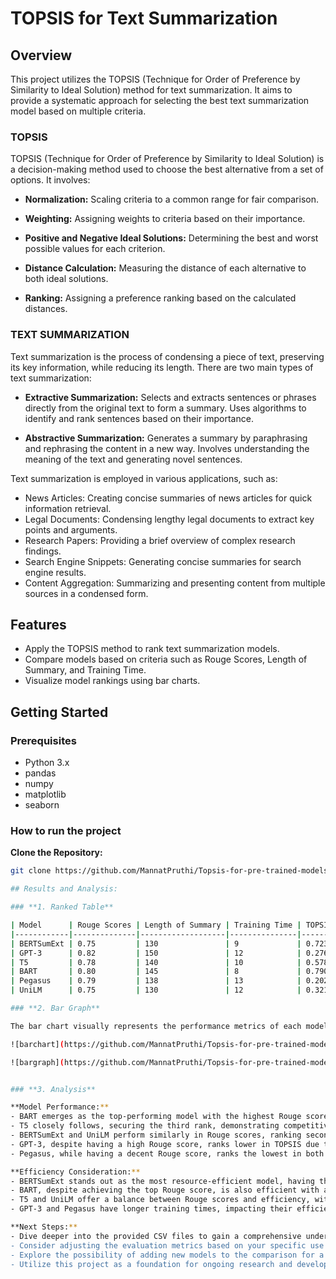# TOPSIS for Text Summarization

## Overview
This project utilizes the TOPSIS (Technique for Order of Preference by Similarity to Ideal Solution) method for text summarization. It aims to provide a systematic approach for selecting the best text summarization model based on multiple criteria.

### **TOPSIS**




TOPSIS (Technique for Order of Preference by Similarity to Ideal Solution) is a decision-making method used to choose the best alternative from a set of options. It involves:

- **Normalization:** Scaling criteria to a common range for fair comparison.


- **Weighting:** Assigning weights to criteria based on their importance.


- **Positive and Negative Ideal Solutions:** Determining the best and worst possible values for each criterion.


- **Distance Calculation:** Measuring the distance of each alternative to both ideal solutions.


- **Ranking:** Assigning a preference ranking based on the calculated distances.

### **TEXT SUMMARIZATION**


Text summarization is the process of condensing a piece of text, preserving its key information, while reducing its length. There are two main types of text summarization:

- **Extractive Summarization:** Selects and extracts sentences or phrases directly from the original text to form a summary.
Uses algorithms to identify and rank sentences based on their importance.


- **Abstractive Summarization:** Generates a summary by paraphrasing and rephrasing the content in a new way.
Involves understanding the meaning of the text and generating novel sentences.


Text summarization is employed in various applications, such as:

- News Articles: Creating concise summaries of news articles for quick information retrieval.
- Legal Documents: Condensing lengthy legal documents to extract key points and arguments.
- Research Papers: Providing a brief overview of complex research findings.
- Search Engine Snippets: Generating concise summaries for search engine results.
- Content Aggregation: Summarizing and presenting content from multiple sources in a condensed form.

## Features

- Apply the TOPSIS method to rank text summarization models.
- Compare models based on criteria such as Rouge Scores, Length of Summary, and Training Time.
- Visualize model rankings using bar charts.

## Getting Started

### Prerequisites

- Python 3.x
- pandas
- numpy
- matplotlib
- seaborn

### How to run the project


 **Clone the Repository:**
   ```bash
   git clone https://github.com/MannatPruthi/Topsis-for-pre-trained-models.git

## Results and Analysis:

### **1. Ranked Table**

| Model      | Rouge Scores | Length of Summary | Training Time | TOPSIS Score | Rank |
|------------|--------------|-------------------|---------------|--------------|------|
| BERTSumExt | 0.75         | 130               | 9             | 0.723580353  | 2    |
| GPT-3      | 0.82         | 150               | 12            | 0.276419647  | 5    |
| T5         | 0.78         | 140               | 10            | 0.578940666  | 3    |
| BART       | 0.80         | 145               | 8             | 0.790404602  | 1    |
| Pegasus    | 0.79         | 138               | 13            | 0.202345744  | 6    |
| UniLM      | 0.75         | 130               | 12            | 0.321878943  | 4    |

### **2. Bar Graph**

The bar chart visually represents the performance metrics of each model, providing an easy-to-understand comparison. Rouge scores, length of the summary, training time, and normalized ranks are included for comprehensive evaluation.

![barchart](https://github.com/MannatPruthi/Topsis-for-pre-trained-models/assets/91721574/8d87abaa-8828-44c5-82be-bd87119b7bd8)

![bargraph](https://github.com/MannatPruthi/Topsis-for-pre-trained-models/assets/91721574/a68dac89-b2f4-4212-98b0-b11a36bcda96)


### **3. Analysis**

**Model Performance:**
- BART emerges as the top-performing model with the highest Rouge score, leading to the first rank.
- T5 closely follows, securing the third rank, demonstrating competitive Rouge scores and a commendable TOPSIS score.
- BERTSumExt and UniLM perform similarly in Rouge scores, ranking second and fourth, respectively.
- GPT-3, despite having a high Rouge score, ranks lower in TOPSIS due to its relatively low TOPSIS score.
- Pegasus, while having a decent Rouge score, ranks the lowest in both TOPSIS and overall rank.

**Efficiency Consideration:**
- BERTSumExt stands out as the most resource-efficient model, having the lowest training time.
- BART, despite achieving the top Rouge score, is also efficient with a moderate training time.
- T5 and UniLM offer a balance between Rouge scores and efficiency, with moderate training times.
- GPT-3 and Pegasus have longer training times, impacting their efficiency.

**Next Steps:**
- Dive deeper into the provided CSV files to gain a comprehensive understanding of each model's performance across various criteria.
- Consider adjusting the evaluation metrics based on your specific use case and requirements.
- Explore the possibility of adding new models to the comparison for a more comprehensive analysis.
- Utilize this project as a foundation for ongoing research and development in the field of text summarization.
